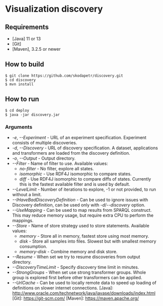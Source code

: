 # Visualization discovery

## Requirements
- [Java] 11 or 13
- [Git]
- [Maven], 3.2.5 or newer

## How to build
```
$ git clone https://github.com/skodapetr/discovery.git
$ cd discovery
$ mvn install
```

## How to run 
```
$ cd deploy
$ java -jar discovery.jar
```

### Arguments
- *-e*, *--Experiment* - URL of an experiment specification. Experiment
   consists of multiple discoveries.
- *-d*, *--Discovery* - URL of discovery specification. A dataset, 
    applications and transformers are loaded from the discovery definition.
- *-o*, *--Output* - Output directory. 
- *--Filter* - Name of filter to use. Available values:
    - *no-filter* - No filter, explore all states. 
    - *isomorphic* - Use RDF4J isomorphic to compare states. 
    - *diff* -  Use RDF4J isomorphic to compare diffs of states.
        Currently this is the fastest available filter and is used by default.
- *--LevelLimit* - Number of iterations to explore, -1 or not provided, to 
    run without a limit. 
- *--IHaveBadDiscoveryDefinition* - Can be used to ignore issues with Discovery 
    definition, can be used only with *-d*/*--discovery* option.
- *--UseMapping* - Can be used to map results from SPARQL construct. This
    may reduce memory usage, but require extra CPU to perform the mappings.
- *--Store* - Name of store strategy  used to store statements. Available values:
    - *memory* - Store all in memory, fastest store using most memory.
    - *disk* - Store all samples into files. Slowest but with smallest memory
        consumption.
    - *memory-disk* - Combine memory and disk store.
- *--Resume* - When set we try to resume discoveries from output directory.
- *--DiscoveryTimeLimit* - Specify discovery time limit in minutes.
- *--StrongGroups* - When set use strong transformer groups. Whole 
        group is explored first before other transformers can be applied.  
- *--UrlCache* - Can be used to locally remote data to speed up loading
        of definitions on slower internet connections. 
[Java]: <http://www.oracle.com/technetwork/java/javase/downloads/index.html>
[Git]: <https://git-scm.com/>
[Maven]: <https://maven.apache.org/>
